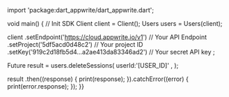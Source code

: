 import 'package:dart_appwrite/dart_appwrite.dart';

void main() { // Init SDK
  Client client = Client();
  Users users = Users(client);

  client
    .setEndpoint('https://cloud.appwrite.io/v1') // Your API Endpoint
    .setProject('5df5acd0d48c2') // Your project ID
    .setKey('919c2d18fb5d4...a2ae413da83346ad2') // Your secret API key
  ;

  Future result = users.deleteSessions(
    userId:'[USER_ID]' ,
  );

  result
    .then((response) {
      print(response);
    }).catchError((error) {
      print(error.response);
  });
}}